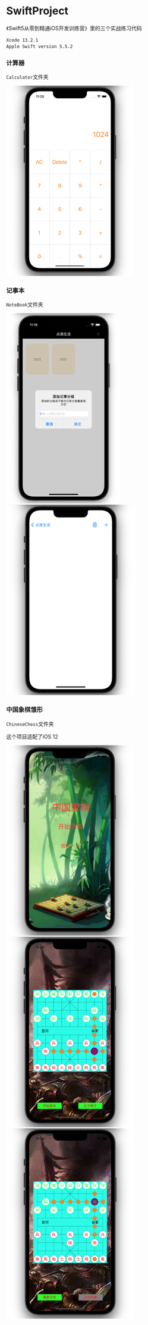 # SwiftProject

《Swift5从零到精通iOS开发训练营》里的三个实战练习代码

```zsh
Xcode 13.2.1
Apple Swift version 5.5.2 
```



### 计算器

`Calculator`文件夹

<img src="assets/截屏1.png" alt="截屏" style="zoom:50%;" />

### 记事本

`NoteBook`文件夹

<img src="assets/截屏2.png" alt="截屏" style="zoom:50%;" />

<img src="assets/截屏3.png" alt="截屏" style="zoom:50%;" />

### 中国象棋雏形

`ChineseChess`文件夹

这个项目适配了iOS 12

<img src="assets/截屏4.png" alt="截屏" style="zoom:50%;" />

<img src="assets/截屏5.png" alt="截屏" style="zoom:50%;" />

<img src="assets/截屏6.png" alt="截屏" style="zoom:50%;" />